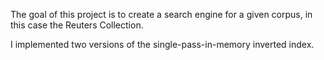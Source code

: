 The goal of this project is to create a search engine for a given corpus, in this case the Reuters Collection.

I implemented two versions of the single-pass-in-memory inverted index.
